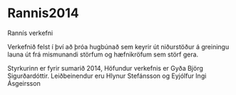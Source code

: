 Rannis2014
==========

Rannís verkefni

Verkefnið felst í því að þróa hugbúnað sem keyrir út niðurstöður á greiningu launa út frá mismunandi störfum og hæfnikröfum sem störf gera. 

Styrkurinn er fyrir sumarið 2014,
Höfundur verkefnis er Gyða Björg Sigurðardóttir. 
Leiðbeinendur eru Hlynur Stefánsson og Eyjólfur Ingi Ásgeirsson
